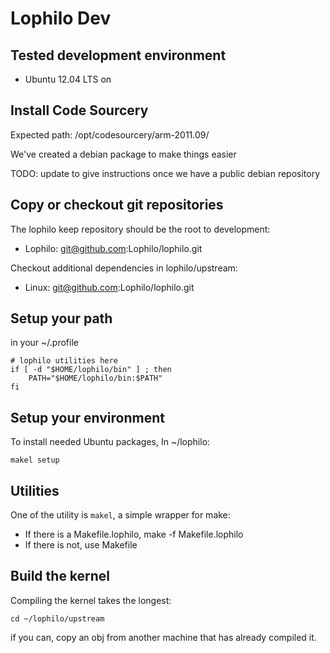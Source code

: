 # Lophilo Dev

## Tested development environment

* Ubuntu 12.04 LTS on 

## Install Code Sourcery 

Expected path: /opt/codesourcery/arm-2011.09/

We've created a debian package to make things easier

TODO: update to give instructions once we have a public debian repository

## Copy or checkout git repositories

The lophilo keep repository should be the root to development:

* Lophilo: git@github.com:Lophilo/lophilo.git

Checkout additional dependencies in lophilo/upstream:

* Linux: git@github.com:Lophilo/lophilo.git

## Setup your path

in your ~/.profile

	# lophilo utilities here
	if [ -d "$HOME/lophilo/bin" ] ; then
		PATH="$HOME/lophilo/bin:$PATH"
	fi

## Setup your environment

To install needed Ubuntu packages, In ~/lophilo:
	
	makel setup

## Utilities

One of the utility is `makel`, a simple wrapper for make:

* If there is a Makefile.lophilo, make -f Makefile.lophilo
* If there is not, use Makefile

## Build the kernel

Compiling the kernel takes the longest:

	cd ~/lophilo/upstream

if you can, copy an obj from another machine that has already compiled it.